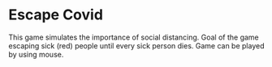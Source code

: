 # Escape Covid

This game simulates the importance of social distancing. Goal of the game escaping sick (red) people until every sick person dies. Game can be played by using mouse.
